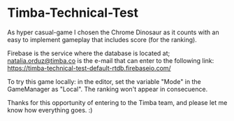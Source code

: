 # Timba-Technical-Test

As hyper casual-game I chosen the Chrome Dinosaur as it counts with an easy to implement gameplay that includes score (for the ranking). 

Firebase is the service where the database is located at; natalia.orduz@timba.co is the e-mail that can enter to the following 
link: https://timba-technical-test-default-rtdb.firebaseio.com/

To try this game locally: in the editor, set the variable "Mode" in the GameManager as "Local". The ranking won't appear in consecuence.

Thanks for this opportunity of entering to the Timba team, and please let me know how everything goes. :)
